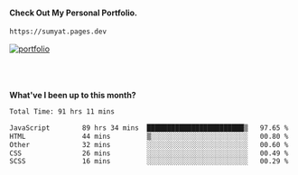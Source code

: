 #### Check Out My Personal Portfolio.
````bash
https://sumyat.pages.dev
````

<a href='https://sumyat.pages.dev/'>
    <img src='https://github.com/sumyat-aung/sumyat-aung/assets/108873224/c9b4f2be-c585-4dd3-84e1-692c3854a6d8' alt='portfolio' align='center' />
</a>


<br />
<br />


<br />
<br />

**What've I been up to this month?**

<!--START_SECTION:waka-->

```txt
Total Time: 91 hrs 11 mins

JavaScript        89 hrs 34 mins  ████████████████████████▒   97.65 %
HTML              44 mins         ▒░░░░░░░░░░░░░░░░░░░░░░░░   00.80 %
Other             32 mins         ░░░░░░░░░░░░░░░░░░░░░░░░░   00.60 %
CSS               26 mins         ░░░░░░░░░░░░░░░░░░░░░░░░░   00.49 %
SCSS              16 mins         ░░░░░░░░░░░░░░░░░░░░░░░░░   00.29 %
```

<!--END_SECTION:waka-->




